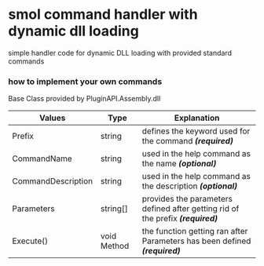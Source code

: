 # smol command handler with dynamic dll loading

simple handler code for dynamic DLL loading with provided standard commands

### how to implement your own commands

Base Class provided by PluginAPI.Assembly.dll

**Values** | **Type** | **Explanation** | 
-|-|-
Prefix | string | defines the keyword used for the command ***(required)***
CommandName | string | used in the help command as the name ***(optional)***
CommandDescription | string | used in the help command as the description ***(optional)***
Parameters | string[] | provides the parameters defined after getting rid of the prefix ***(required)***
Execute() | void Method | the function getting ran after Parameters has been defined ***(required)***
